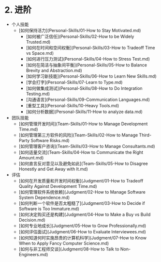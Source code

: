 # 2. 进阶

- 个人技能
  - [如何保持活力](Personal-Skills/01-How to Stay Motivated.md)
	- [如何被广泛信任](Personal-Skills/02-How to be Widely Trusted.md)
	- [如何在时间和空间权衡](Personal-Skills/03-How to Tradeoff Time vs Space.md)
	- [如何进行压力测试](Personal-Skills/04-How to Stress Test.md)
	- [如何在简洁与抽象间平衡](Personal-Skills/05-How to Balance Brevity and Abstraction.md)
	- [如何学习新技能](Personal-Skills/06-How to Learn New Skills.md)
	- [学会打字](Personal-Skills/07-Learn to Type.md)
	- [如何做集成测试](Personal-Skills/08-How to Do Integration Testing.md)
	- [沟通语言](Personal-Skills/09-Communication Languages.md)
	- [重型工具](Personal-Skills/10-Heavy Tools.md)
	- [如何分析数据](Personal-Skills/11-How to analyze data.md)
- 团队技能
	- [如何管理开发时间](Team-Skills/01-How to Manage Development Time.md)
	- [如何管理第三方软件的风险](Team-Skills/02-How to Manage Third-Party Software Risks.md)
	- [如何管理客户咨询](Team-Skills/03-How to Manage Consultants.md)
	- [如何适量交流](Team-Skills/04-How to Communicate the Right Amount.md)
	- [如何直言反对意见以及避免如此](Team-Skills/05-How to Disagree Honestly and Get Away with It.md)
- 评估
	- [如何在开发质量和开发时间权衡](Judgment/01-How to Tradeoff Quality Against Development Time.md)
	- [如何管理软件系统依赖](Judgment/02-How to Manage Software System Dependence.md)
	- [如何判断一个软件是否太粗糙了](Judgment/03-How to Decide if Software is Too Immature.md)
	- [如何决定购买还是构建](Judgment/04-How to Make a Buy vs Build Decision.md)
	- [如何专业地成长](Judgment/05-How to Grow Professionally.md)
	- [如何评估面试](Judgment/06-How to Evaluate Interviewees.md)
	- [如何知道何时实施昂贵的计算机科学](Judgment/07-How to Know When to Apply Fancy Computer Science.md)
	- [如何与非工程师交谈](Judgment/08-How to Talk to Non-Engineers.md)
